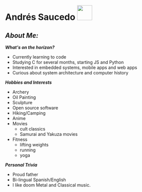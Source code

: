 # Andrés Saucedo                     <img src="https://c.tenor.com/IcfYYw7vHb8AAAAi/penguin-cute.gif" width="48">

 ## ***About Me:***   

***What's on the horizon?***
* Currently learning to code
* Studying C for several months, starting JS and Python
* Interested in embedded systems, mobile apps and web apps
* Curious about system architecture and computer history

***Hobbies and Interests***
* Archery
* Oil Painting
* Sculpture
* Open source software
* Hiking/Camping
* Anime
* Movies
    * cult classics
    * Samurai and Yakuza movies
* Fitness
    * lifting weights
    * running
    * yoga

***Personal Trivia***
* Proud father
* Bi-lingual Spanish/English
* I like doom Metal and Classical music.
